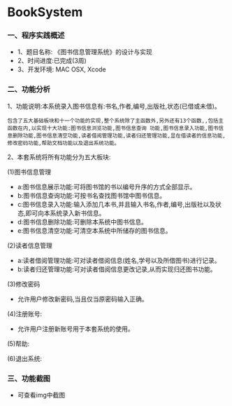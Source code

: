 # BookSystem
### 一、程序实践概述  
* 1、题目名称: 《图书信息管理系统》的设计与实现   
* 2、时间进度:已完成(3周) 
* 3、开发环境: MAC OSX, Xcode 


### 二、功能分析   
1、功能说明:本系统录入图书信息有:书名,作者,编号,出版社,状态(已借或未借)。  

    包含了五大基础板块和十一个功能的实现,整个系统除了主函数外,另外还有13个函数,,包括主函数在内,以实现十大功能:图书信息浏览功能,图书信息查询 功能,图书信息录入功能,图书信息删除功能,图书信息清空功能,读者借阅管理功能,读者归还管理功能,显在借读者的信息功能,修改密码功能,帮助文档功能以及退出系统功能。 
    
2、本套系统将所有功能分为五大板块:  

(1)图书信息管理 
* a:图书信息展示功能:可将图书馆的书以编号升序的方式全部显示。
* b:图书信息查询功能:可按书名查找图书馆中图书信息。
* c:图书信息录入功能:输入添加几本书,并且输入书名,作者,编号,出版社以及状态,即可向本系统录入新书信息。 
* d:图书信息删除功能:可删除本系统中图书信息。
* e:图书信息清空功能:可清空本系统中所储存的图书信息。  

(2)读者信息管理  
* a:读者借阅管理功能:可对读者借阅信息(姓名,学号以及所借图书)进行记录。 
* b:读者归还管理功能:可对读者借阅信息更改记录,从而实现归还图书功能。

(3)修改密码
* 允许用户修改新密码,当且仅当原密码输入正确。

(4)注册账号: 
* 允许用户注册新账号用于本套系统的使用。  

(5)帮助:   

(6)退出系统: 

### 三、功能截图  
* 可查看img中截图
